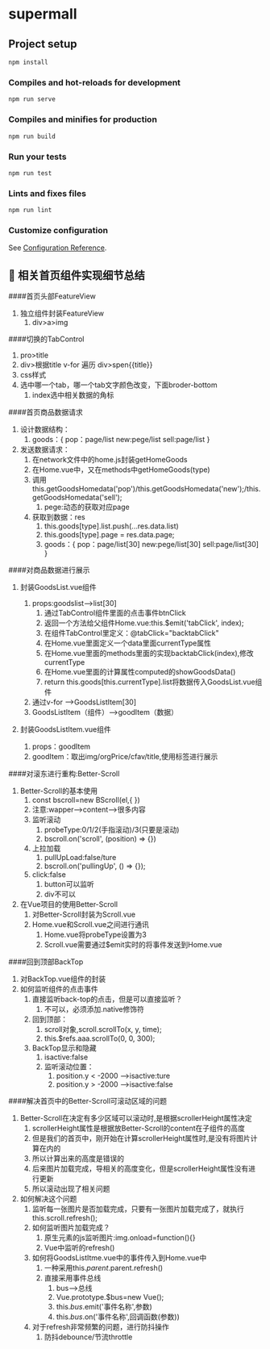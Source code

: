 # supermall

## Project setup
```
npm install
```

### Compiles and hot-reloads for development
```
npm run serve
```

### Compiles and minifies for production
```
npm run build
```

### Run your tests
```
npm run test
```

### Lints and fixes files
```
npm run lint
```

### Customize configuration
See [Configuration Reference](https://cli.vuejs.org/config/).



## :pencil: 相关首页组件实现细节总结
####首页头部FeatureView
1. 独立组件封装FeatureView
   1. div>a>img

####切换的TabControl
1. pro>title
2. div>根据title v-for 遍历 div>spen{{title}}
3. css样式
4. 选中哪一个tab，哪一个tab文字颜色改变，下面broder-bottom
   1. index选中相关数据的角标

####首页商品数据请求
1. 设计数据结构：
   1. goods：{
      pop：page/list
      new:pege/list
      sell:page/list
   }
2. 发送数据请求：
   1. 在network文件中的home.js封装getHomeGoods
   2. 在Home.vue中，又在methods中getHomeGoods(type)
   3. 调用this.getGoodsHomedata('pop')/this.getGoodsHomedata('new');/this.getGoodsHomedata('sell');
      1. pege:动态的获取对应page
   4. 获取到数据：res
      1. this.goods[type].list.push(...res.data.list)
      2. this.goods[type].page = res.data.page;
      3. goods：{
               pop：page/list[30]
               new:pege/list[30]
               sell:page/list[30]
            }

####对商品数据进行展示
1. 封装GoodsList.vue组件
   1. props:goodslist-->list[30]
      1. 通过TabControl组件里面的点击事件btnClick
      2. 返回一个方法给父组件Home.vue:this.$emit('tabClick', index);
      3. 在组件TabControl里定义：@tabClick="backtabClick"
      3. 在Home.vue里面定义一个data里面currentType属性
      4. 在Home.vue里面的methods里面的实现backtabClick(index),修改currentType
      5. 在Home.vue里面的计算属性computed的showGoodsData()
      6. return this.goods[this.currentType].list将数据传入GoodsList.vue组件
   2. 通过v-for -->GoodsListItem[30]
   3. GoodsListItem（组件）-->goodItem（数据）

2. 封装GoodsListItem.vue组件
   1. props：goodItem
   2. goodItem：取出img/orgPrice/cfav/title,使用标签进行展示

####对滚东进行重构:Better-Scroll
1. Better-Scroll的基本使用
   1. const bscroll=new BScroll(el,{ })
   2. 注意:wapper-->content-->很多内容
   3. 监听滚动
      1. probeType:0/1/2(手指滚动)/3(只要是滚动)
      2. bscroll.on('scroll', (position) => {})
   4. 上拉加载
      1. pullUpLoad:false/ture
      2. bscroll.on('pullingUp', () => {});
   5. click:false
      1. button可以监听
      2. div不可以
2. 在Vue项目的使用Better-Scroll
   1. 对Better-Scroll封装为Scroll.vue
   2. Home.vue和Scroll.vue之间进行通讯
      1. Home.vue将probeType设置为3
      2. Scroll.vue需要通过$emit实时的将事件发送到Home.vue

####回到顶部BackTop
1. 对BackTop.vue组件的封装
2. 如何监听组件的点击事件
   1. 直接监听back-top的点击，但是可以直接监听？
      1. 不可以，必须添加.native修饰符
   2. 回到顶部：
      1. scroll对象,scroll.scrollTo(x, y, time);
      2. this.$refs.aaa.scrollTo(0, 0, 300);
   3. BackTop显示和隐藏
      1. isactive:false
      2. 监听滚动位置：
         1. position.y < -2000 -->isactive:ture
         2. position.y > -2000 -->isactive:false

####解决首页中的Better-Scroll可滚动区域的问题
1. Better-Scroll在决定有多少区域可以滚动时,是根据scrollerHeight属性决定
   1. scrollerHeight属性是根据放Better-Scroll的content在子组件的高度
   2. 但是我们的首页中，刚开始在计算scrollerHeight属性时,是没有将图片计算在内的
   3. 所以计算出来的高度是错误的
   4. 后来图片加载完成，导相关的高度变化，但是scrollerHeight属性没有进行更新
   5. 所以滚动出现了相关问题
2. 如何解决这个问题
   1. 监听每一张图片是否加载完成，只要有一张图片加载完成了，就执行this.scroll.refresh();
   2. 如何监听图片加载完成？
      1. 原生元素的js监听图片:img.onload=function(){}
      2. Vue中监听的refresh()
   3. 如何将GoodsListItme.vue中的事件传入到Home.vue中
      1. 一种采用this.$parent.$parent.refresh()
      2. 直接采用事件总线
         1. bus-->总线
         2. Vue.prototype.$bus=new Vue();
         3. this.$bus.$emit('事件名称',参数)
         4. this.$bus.$on('事件名称',回调函数(参数))
   4. 对于refresh非常频繁的问题，进行防抖操作
      1. 防抖debounce/节流throttle


